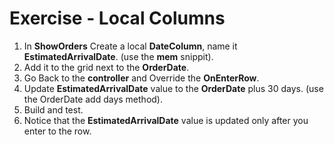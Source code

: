 ﻿# Exercise - Local Columns



1.	In **ShowOrders** Create a local **DateColumn**, name it **EstimatedArrivalDate**. (use the **mem** snippit).
2.  Add it to the grid next to the **OrderDate**.  
3.  Go Back to the **controller** and Override the **OnEnterRow**.  
4.  Update **EstimatedArrivalDate** value to the **OrderDate** plus 30 days. (use the OrderDate add days method).
5.  Build and test.
6.  Notice that the **EstimatedArrivalDate** value is updated only after you enter to the row.
     